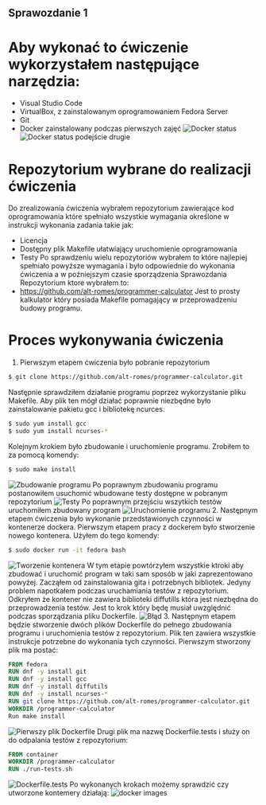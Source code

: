 ## Sprawozdanie 1
# Aby wykonać to ćwiczenie wykorzystałem następujące narzędzia:
* Visual Studio Code 
* VirtualBox, z zainstalowanym oprogramowaniem Fedora Server
* Git
* Docker zainstalowany podczas pierwszych zajęć
![Docker status](1.png) ![Docker status podejście drugie](2.png)
# Repozytorium wybrane do realizacji ćwiczenia 
Do zrealizowania ćwiczenia wybrałem repozytorium zawierające kod oprogramowania które spełniało wszystkie wymagania określone w instrukcji wykonania zadania takie jak: 
* Licencja 
* Dostępny plik Makefile ułatwiający uruchomienie oprogramowania 
* Testy
Po sprawdzeniu wielu repozytoriów wybrałem to które najlepiej spełniało powyższe wymagania i było odpowiednie do wykonania ćwiczenia a w poźniejszym czasie sporządzenia Sprawozdania
Repozytorium ktore wybrałem to: 
* https://github.com/alt-romes/programmer-calculator
Jest to prosty kalkulator który posiada Makefile pomagający w przeprowadzeniu budowy programu. 
# Proces wykonywania ćwiczenia
1. Pierwszym etapem ćwiczenia było pobranie repozytorium 
```bash
$ git clone https://github.com/alt-romes/programmer-calculator.git
```
Następnie sprawdziłem działanie programu poprzez wykorzystanie pliku Makefile. Aby plik ten mógł działać poprawnie niezbędne było zainstalowanie pakietu gcc i bibliotekę ncurces.
```bash
$ sudo yum install gcc
$ sudo yum install ncurses-*
```
Kolejnym krokiem było zbudowanie i uruchomienie programu. Zrobiłem to za pomocą komendy:
```bash
$ sudo make install 
```
![Zbudowanie programu](3.png)
Po poprawnym zbudowaniu programu postanowiłem usuchomić wbudowane testy dostępne w pobranym repozytorium
![Testy](4.png)
Po poprawnym przejściu wszytkich testów uruchomiłem zbudowany program
![Uruchomienie programu](5.png)
2. Następnym etapem ćwiczenia było wykonanie przedstawionych czynności w kontenerze dockera. Pierwszym etapem pracy z dockerem było stworzenie nowego kontenera. Użyłem do tego komendy:
```bash
$ sudo docker run -it fedora bash
```
![Tworzenie kontenera](6.png)
W tym etapie powtórzyłem wszystkie ktroki aby zbudować i uruchomić program w taki sam sposób w jaki zaprezentowano powyżej. Zacząłem od zainstalowania gita i potrzebnych bibliotek. Jedyny problem napotkałem podczas uruchamiania testów z repozytorium. Odkryłem że kontener nie zawiera biblioteki diffutills która jest niezbędna do przeprowadzenia testów. Jest to krok który będę musiał uwzględnić podczas sporządzania pliku Dockerfile. 
![Błąd](7.png)
3. Następnym etapem będzie stworzenie dwóch plików Dockerfile do pełnego zbudowania programu i uruchomienia testów z repozytorium. Plik ten zawiera wszystkie instrukcje potrzebne do wykonania tych czynności. 
Pierwszym stworzony plik ma postać:
```dockerfile
FROM fedora
RUN dnf -y install git 
RUN dnf -y install gcc 
RUN dnf -y install diffutils 
RUN dnf -y install ncurses-*
RUN git clone https://github.com/alt-romes/programmer-calculator.git
WORKDIR /programmer-calculator
Run make install
```
![Pierwszy plik Dockerfile](8.png)
Drugi plik ma nazwę Dockerfile.tests i służy on do odpalania testów z repozytorium:
```dockerfile
FROM container
WORKDIR /programmer-calculator
RUN ./run-tests.sh
```
![Dockerfile.tests](9.png)
Po wykonanych krokach możemy sprawdzić czy utworzone kontemery działają:
![docker images](10.png)

